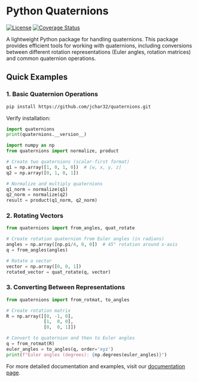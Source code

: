 # Python Quaternions
[![License](https://img.shields.io/badge/License-MIT-blue.svg)](https://opensource.org/licenses/MIT)
[![Coverage Status](https://coveralls.io/repos/github/jchar32/quaternions/badge.svg?branch=main)](https://coveralls.io/github/jchar32/quaternions?branch=main)

A lightweight Python package for handling quaternions. This package provides efficient tools for working with quaternions, including conversions between different rotation representations (Euler angles, rotation matrices) and common quaternion operations.


## Quick Examples

### 1. Basic Quaternion Operations

```bash
pip install https://github.com/jchar32/quaternions.git
```

Verify installation:
```python
import quaternions
print(quaternions.__version__)
```


```python
import numpy as np
from quaternions import normalize, product

# Create two quaternions (scalar-first format)
q1 = np.array([1, 0, 1, 0])  # [w, x, y, z]
q2 = np.array([0, 1, 0, 1])

# Normalize and multiply quaternions
q1_norm = normalize(q1)
q2_norm = normalize(q2)
result = product(q1_norm, q2_norm)
```

### 2. Rotating Vectors
```python
from quaternions import from_angles, quat_rotate

# Create rotation quaternion from Euler angles (in radians)
angles = np.array([np.pi/4, 0, 0])  # 45° rotation around x-axis
q = from_angles(angles)

# Rotate a vector
vector = np.array([0, 0, 1])
rotated_vector = quat_rotate(q, vector)
```

### 3. Converting Between Representations
```python
from quaternions import from_rotmat, to_angles

# Create rotation matrix
R = np.array([[0, -1, 0],
              [1,  0, 0],
              [0,  0, 1]])

# Convert to quaternion and then to Euler angles
q = from_rotmat(R)
euler_angles = to_angles(q, order='xyz')
print(f"Euler angles (degrees): {np.degrees(euler_angles)}")
```

For more detailed documentation and examples, visit our [documentation page](https://quaternions.readthedocs.io/).